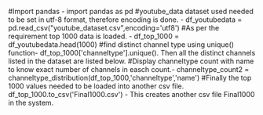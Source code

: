 #Import pandas - import pandas as pd
#youtube_data dataset used needed to be set in utf-8 format, therefore encoding is done. - df_youtubedata = pd.read_csv("youtube_dataset.csv",encoding='utf8')
#As per the requirement top 1000 data is loaded. - df_top_1000 = df_youtubedata.head(1000)
#find distinct channel type using unique() function- df_top_1000['channeltype'].unique(). Then all the distinct channels listed in the dataset are listed below.
#Display channeltype count with name to know exact number of channels in easch count.- channeltype_count2 = channeltype_distribution(df_top_1000,'channeltype','name')
#Finally the top 1000 values needed to be loaded into another csv file. df_top_1000.to_csv('Final1000.csv') - This creates another csv file Final1000 in the system.
